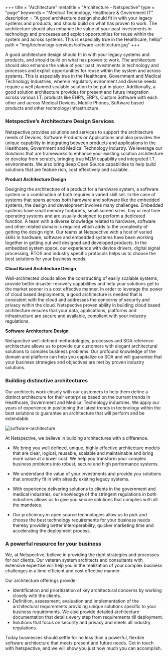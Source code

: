 +++
title = "Architecture"
metatitle = "Architecture - Netspective"
type =  "page"
keywords = "Medical Technology, Healthcare & Government IT"
description = "A good architecture design should fit in with your legacy systems and products, and should build on what has proven to work. The architecture should also enhance the value of your past investments in technology and processes and exploit opportunities for reuse within the system and across systems. This is especially true in the Healthcare, hellip"
path =  "img/technology-services/software-architecture.jpg"
+++

A good architecture design should fit in with your legacy systems and products, and should build on what has proven to work. The architecture should also enhance the value of your past investments in technology and processes and exploit opportunities for reuse within the system and across systems. This is especially true in the Healthcare, Government and Medical Technology Industries, wherein regulatory evironment and diverse needs require a well planned scalable solution to be put in place. Additionally, a good solution architecture provides for present and future integration across various I.T. products like EHR’s, ERP’s, Custom Software with each other and across Medical Devices, Mobile Phones, Software based products and other technology infrastructure.

### Netspective’s Architecture Design Services

Netspective provides solutions and services to support the architecture needs of Devices, Software Products or Applications and also provides the unique capability in integrating between products and applications in the Healthcare, Government and Medical Technology Industry. We leverage our Solutions that are frameworks to enhance your existing solution architecture or develop from scratch, bringing true M2M capability and integrated I.T. environments. We also bring deep Open Source capabilities to help build solutions that are feature rich, cost effectively and scalable.

**Product Architecture Design**

Designing the architecture of a product for a hardware system, a software system or a combination of both requires a varied skill set. In the case of systems that spans across both hardware and software like the embedded systems, the design and development involves many challenges. Embedded systems have small memory footprints, small screen sizes, tiny or real time operating systems and are usually designed to perform a dedicated function. A team with a diverse knowledge related to hardware, software and other related domain is required which adds to the complexity of getting the design right. Our teams at Netspective with a host of varied skills in hardware, software and embedded systems have been working together in getting out well designed and developed products. In the embedded system space, our experience with device drivers, digital signal processing, RTOS and industry specific protocols helps us to choose the best solutions for your business needs.

**Cloud Based Architecture Design**

Well-architected clouds allow the constructing of easily scalable systems, provide better disaster recovery capabilities and help your solutions get to the market sooner in a cost effective manner. In order to leverage the power of cloud based deployments, a good architecture is needed that is consistent with the cloud and addresses the concerns of security and privacy within the cloud. Netspective proven ability in building cloud based architecture ensures that your data, applications, platforms and infrastructure are secure and available, compliant with your industry regulations.

**Software Architecture Design**

Netspective well-defined methodologies, processes and SOA reference architecture allows us to provide our customers with elegant architectural solutions to complex business problems. Our profound knowledge of the domain and platform can help you capitalize on SOA and will guarantee that your business strategies and objectives are met by proven industry solutions.

### Building distinctive architectures

Our architects work closely with our customers to help them define a distinct architecture for their enterprise based on the current trends in Healthcare, Government and Medical Technology industries. We apply our years of experience in positioning the latest trends in technology within the best solutions to guarantee an architecture that will perform and be extendable.

![software-architecture](/img/technology-services/software-architecture.jpg#center) 

At Netspective, we believe in building architectures with a difference.

* We bring you well defined, unique, highly effective architecture models that are clear, logical, reusable, scalable and maintainable and bring more value at a lower cost. We help you transform your complex business problems into robust, secure and high performance systems. 

* We understand the value of your investments and provide you solutions that smoothly fit in with already existing legacy systems.

* With experience delivering solutions to clients in the government and medical industries, our knowledge of the stringent regulations in both industries allows us to give you secure solutions that complies with all the mandates.

* Our proficiency in open source technologies allow us to pick and choose the best technology requirements for your business needs thereby providing better interoperability, quicker marketing time and accelerating the deployment process.

### A powerful resource for your business

We, at Netspective, believe in providing the right strategies and processes for our clients. Our veteran system architects and consultants with extensive expertise will help you in the realization of your complex business challenges in a time efficient and cost effective manner.

Our architecture offerings provide:

* Identification and prioritization of key architectural concerns by working closely with the clients.
* Definition, assessment, evaluation and implementation of the architectural requirements providing unique solutions specific to your business requirements. We also provide detailed architecture documentation that details every step from requirements till deployment.
* Solutions that focus on security and privacy and meets all industry regulations.

Today businesses should settle for no less than a powerful, flexible software architecture that meets present and future needs. Get in touch with Netspective, and we will show you just how much you can accomplish.

